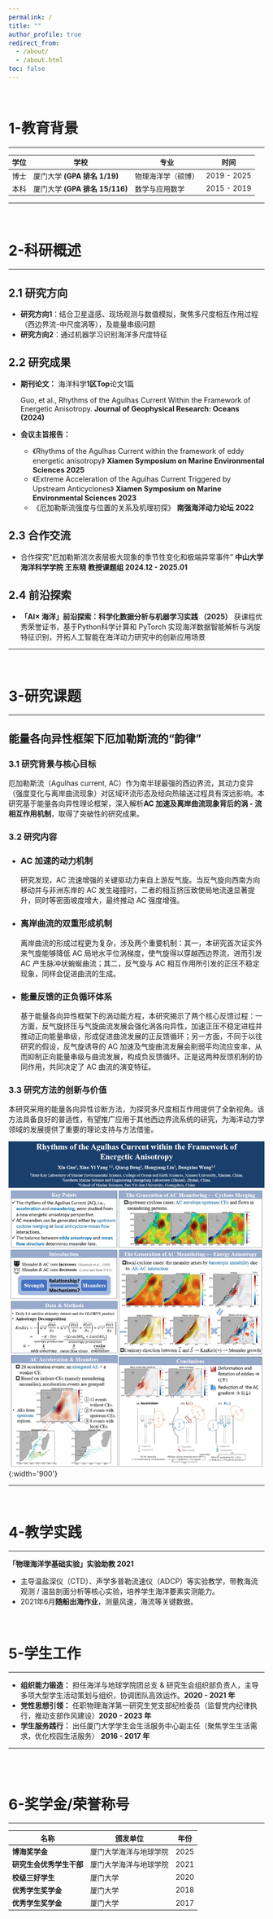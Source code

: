 ```yaml
---
permalink: /
title: ""
author_profile: true
redirect_from: 
  - /about/
  - /about.html
toc: false
---
```

<br/>


# 1-教育背景
---

| 学位 | 学校          | 专业                          | 时间       |
|------|---------------|-------------------------------|------------|
| 博士 | 厦门大学 **(GPA 排名 1/19)**      |  物理海洋学（硕博）          | 2019 - 2025|
| 本科 | 厦门大学 **(GPA 排名 15/116)**    |  数学与应用数学        | 2015 - 2019 |


---
<br/>

# 2-科研概述
---
## 2.1 研究方向
- **研究方向1**：结合卫星遥感、现场观测与数值模拟，聚焦多尺度相互作用过程（西边界流-中尺度涡等），及能量串级问题
- **研究方向2**：通过机器学习识别海洋多尺度特征

## 2.2 研究成果
  - **期刊论文：** 海洋科学**1区Top**论文1篇

    Guo, et al., Rhythms of the Agulhas Current Within the Framework of Energetic Anisotropy. **Journal of Geophysical Research: Oceans (2024)**

  - **会议主旨报告：** 
    - 《Rhythms of the Agulhas Current within the framework of eddy energetic anisotropy》 **Xiamen Symposium on Marine Environmental Sciences 2025**
    - 《Extreme Acceleration of the Agulhas Current Triggered by Upstream Anticyclones》 **Xiamen Symposium on Marine Environmental Sciences 2023**
    - 《厄加勒斯流强度与位置的关系及机理初探》 **南强海洋动力论坛 2022**

## 2.3 合作交流
  - 合作探究“厄加勒斯流次表层极大现象的季节性变化和极端异常事件” **中山大学海洋科学学院 王东晓 教授课题组 2024.12 - 2025.01**

## 2.4 前沿探索 
  - **「AI× 海洋」前沿探索：科学化数据分析与机器学习实践 （2025）**
  获课程优秀荣誉证书，基于Python科学计算和 PyTorch 实现海洋数据智能解析与涡旋特征识别，开拓人工智能在海洋动力研究中的创新应用场景

---
<br/>

# 3-研究课题 
---

  ## 能量各向异性框架下厄加勒斯流的“韵律”
  ### 3.1 研究背景与核心目标
  厄加勒斯流（Agulhas current, AC）作为南半球最强的西边界流，其动力变异（强度变化与离岸曲流现象）对区域环流形态及经向热输送过程具有深远影响。本研究基于能量各向异性理论框架，深入解析**AC 加速及离岸曲流现象背后的涡 - 流相互作用机制**，取得了突破性的研究成果。
  ### 3.2 研究内容
  - ### AC 加速的动力机制
    研究发现，AC 流速增强的关键驱动力来自上游反气旋。当反气旋向西南方向移动并与非洲东岸的 AC 发生碰撞时，二者的相互挤压致使局地流速显著提升，同时等密面坡度增大，最终推动 AC 强度增强。
  - ### 离岸曲流的双重形成机制
    离岸曲流的形成过程更为复杂，涉及两个重要机制：其一，本研究首次证实外来气旋能够降低 AC 局地水平位涡梯度，使气旋得以穿越西边界流，进而引发 AC 产生脉冲状蜿蜒曲流；其二，反气旋与 AC 相互作用所引发的正压不稳定现象，同样会促进曲流的生成。
  - ### 能量反馈的正负循环体系
    基于能量各向异性框架下的涡动能方程，本研究揭示了两个核心反馈过程：一方面，反气旋挤压与气旋曲流发展会强化涡各向异性，加速正压不稳定进程并推动正向能量串级，形成促进曲流发展的正反馈循环；另一方面，不同于以往研究的假设，反气旋诱导的 AC 加速及气旋曲流发展会削弱平均流应变率，从而抑制正向能量串级与曲流发展，构成负反馈循环。正是这两种反馈机制的协同作用，共同决定了 AC 曲流的演变特征。
  ### 3.3 研究方法的创新与价值
  本研究采用的能量各向异性诊断方法，为探究多尺度相互作用提供了全新视角。该方法具备良好的普适性，有望推广应用于其他西边界流系统的研究，为海洋动力学领域的发展提供了重要的理论支持与方法借鉴。


![collaborative_stereo](../images/poster.png "poster"){:width='900'}


---
<br/>

# 4-教学实践
---
**「物理海洋学基础实验」实验助教 2021**

- 主导温盐深仪（CTD）、声学多普勒流速仪（ADCP）等实验教学，带教海流观测 / 温盐剖面分析等核心实验，培养学生海洋要素实测能力。
- 2021年6月**随船出海作业**，测量风速，海流等关键数据。
<br/>

# 5-学生工作
---
- **组织能力锻造：** 担任海洋与地球学院团总支 & 研究生会组织部负责人，主导多项大型学生活动策划与组织，协调团队高效运作。**2020 - 2021 年**
- **党性思想引领：** 任职物理海洋第一研究生党支部纪检委员（监督党内纪律执行，推动支部作风建设）**2020 - 2023 年**
- **学生服务践行：**  出任厦门大学学生会生活服务中心副主任（聚焦学生生活需求，优化校园生活服务） **2016 - 2017 年**

---
<br/>
<br/>

# 6-奖学金/荣誉称号
---

| 名称 | 颁发单位          | 年份                       |
|----------------|---------------|-------------------------------|
| **博海奖学金** | 厦门大学海洋与地球学院      |  2025          | 
| **研究生会优秀学生干部** | 厦门大学海洋与地球学院   |  2021     |
| **校级三好学生** | 厦门大学   |  2020     |
| **优秀学生奖学金**  | 厦门大学   |  2018     |
| **优秀学生奖学金**  | 厦门大学   |  2017     |
